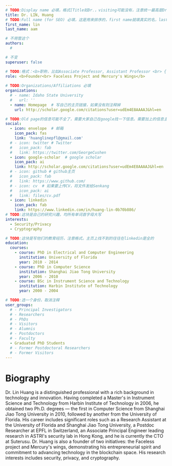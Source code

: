 ```yaml
---
# TODO:Display name 必填，格式[Title如Dr.，visiting可能没有，注意统一最高是Dr. 而不是Prof.] [全大写的Last name][, ][首字母大写的Last name]
title: Dr. LIN, Huang
# TODO:Full name (for SEO) 必填，这是用来排序的，first name就填真实的名，last_name一定按照excel填写
first_name: lin   
last_name: aam

# 不用管这个
authors:
  # 

# 不变
superuser: false

# TODO:格式：<b>职称，比如Associate Professor, Assistant Professor <br> {工作单位}, {工作国家:China、USA等}</b>
role: <b>Founder<br> Faceless Project and Mercury's Wings</b>
 
# TODO:Organizations/Affiliations 必填
organizations:
  # - name: Idaho State University 
  #   url: ''
  - name: Homepage  # 写自己的主页链接，如果没有则注释掉
    url: http://scholar.google.com/citations?user=udEm4E8AAAAJ&hl=en

# TODO:Old page的信息可能不全了，需要大家自己在google找一下信息。需要加上的信息主要包含email、google scholar、个人主页、linkedin
social:
  - icon: envelope  # 邮箱
    icon_pack: fas
    link: 'huanglinepfl@gmail.com'
  # - icon: twitter # Twitter
  #   icon_pack: fab  
  #   link: https://twitter.com/GeorgeCushen
  - icon: google-scholar  # google scholar
    icon_pack: ai
    link: http://scholar.google.com/citations?user=udEm4E8AAAAJ&hl=en
  # - icon: github # github主页
  #   icon_pack: fab   
  #   link: https://www.github.com/
  # - icon: cv  # 如果要上传CV，将文件发给Senkang
  #   icon_pack: ai
  #   link: files/cv.pdf
  - icon: linkedin 
    icon_pack: fab
    link: https://www.linkedin.com/in/huang-lin-0b70b886/
# TODO:这块是自己的研究兴趣，均所有单词首字母大写
interests:
  - Security/Privacy
  - Cryptography

# TODO:这块是写他们的教育经历，注意格式。主页上找不到的往往在linkedin是全的
education:
  courses:
    - course: PhD in Electrical and Computer Engineering
      institution: University of Florida
      year: 2010 - 2014
    - course: PhD in Computer Science
      institution: Shanghai Jiao Tong University
      year: 2006 - 2010
    - course: BSc in Instrument Science and Technology
      institution: Harbin Institute of Technology
      year: 2000 - 2004

# TODO:选一个身份，取消注释
user_groups:
  # - Principal Investigators
  # - Researchers
  # - PhDs
  # - Visitors
  # - Alumnis
  # - Postdoctors
  # - Faculty
  - Graduated PhD Students
  # - Former Postdoctoral Researchers
  # - Former Visitors
---
```

<!-- TODO:写自己的Biography -->
# Biography
<!-- 这部分不要写他们的PhD招生信息，直接复制他们主页的个人简介。实在没有，在excel备注一下{个人资料缺失}再提交给我 -->
<!-- <p style="text-align:justify">  -->

Dr. Lin Huang is a distinguished professional with a rich background in technology and innovation. Having completed a Master's in Instrument Science and Technology from Harbin Institute of Technology in 2006, he obtained two Ph.D. degrees — the first in Computer Science from Shanghai Jiao Tong University in 2010, followed by another from the University of Florida. His career includes significant roles such as a Research Assistant at the University of Florida and Shanghai Jiao Tong University, a Postdoc Researcher at EPFL in Switzerland, an Associate Principal Engineer leading research in ASTRI's security lab in Hong Kong, and he is currently the CTO at Suterusu. Dr. Huang is also a founder of two initiatives: the Faceless project and Mercury's wings, demonstrating his entrepreneurial spirit and commitment to advancing technology in the blockchain space. His research interests includes security, privacy, and cryptography.

